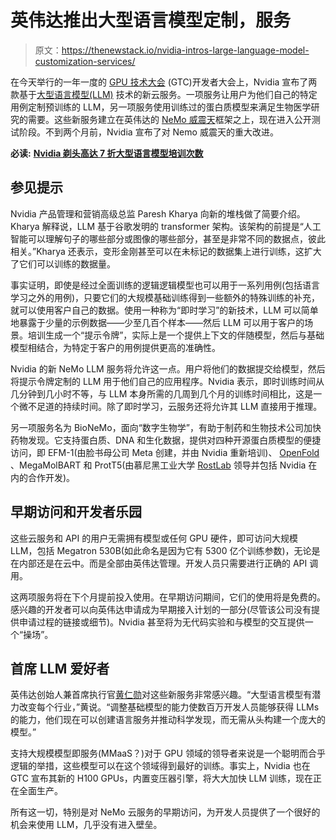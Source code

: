# 英伟达推出大型语言模型定制，服务

> 原文：<https://thenewstack.io/nvidia-intros-large-language-model-customization-services/>

在今天举行的一年一度的 [GPU 技术大会](https://www.nvidia.com/gtc/) (GTC)开发者大会上，Nvidia 宣布了两款基于[大型语言模型(LLM)](https://thenewstack.io/5-ai-trends-to-watch-out-for-in-2022/) 技术的新云服务。一项服务让用户为他们自己的特定用例定制预训练的 LLM，另一项服务使用训练过的蛋白质模型来满足生物医学研究的需要。这些新服务建立在英伟达的 [NeMo 威震天](https://developer.nvidia.com/nvidia-nemo)框架之上，现在进入公开测试阶段。不到两个月前，Nvidia 宣布了对 Nemo 威震天的重大改进。

**必读:** [**Nvidia 剃头高达 7 折大型语言模型培训次数**](https://thenewstack.io/nvidia-shaves-up-to-30-off-large-language-model-training-times/)

## 参见提示

Nvidia 产品管理和营销高级总监 Paresh Kharya 向新的堆栈做了简要介绍。Kharya 解释说，LLM 基于谷歌发明的 transformer 架构。该架构的前提是“人工智能可以理解句子的哪些部分或图像的哪些部分，甚至是非常不同的数据点，彼此相关。”Kharya 还表示，变形金刚甚至可以在未标记的数据集上进行训练，这扩大了它们可以训练的数据量。

事实证明，即使是经过全面训练的逻辑逻辑模型也可以用于一系列用例(包括语言学习之外的用例)，只要它们的大规模基础训练得到一些额外的特殊训练的补充，就可以使用客户自己的数据。使用一种称为“即时学习”的新技术，LLM 可以简单地暴露于少量的示例数据——少至几百个样本——然后 LLM 可以用于客户的场景。培训生成一个“提示令牌”，实际上是一个提供上下文的伴随模型，然后与基础模型相结合，为特定于客户的用例提供更高的准确性。

Nvidia 的新 NeMo LLM 服务将允许这一点。用户将他们的数据提交给模型，然后将提示令牌定制的 LLM 用于他们自己的应用程序。Nvidia 表示，即时训练时间从几分钟到几小时不等，与 LLM 本身所需的几周到几个月的训练时间相比，这是一个微不足道的持续时间。除了即时学习，云服务还将允许其 LLM 直接用于推理。

另一项服务名为 BioNeMo，面向“数字生物学”，有助于制药和生物技术公司加快药物发现。它支持蛋白质、DNA 和生化数据，提供对四种开源蛋白质模型的便捷访问，即 EFM-1(由脸书母公司 Meta 创建，并由 Nvidia 重新培训)、 [OpenFold](https://openfold.io/) 、MegaMolBART 和 ProtT5(由慕尼黑工业大学 [RostLab](https://rostlab.org/) 领导并包括 Nvidia 在内的合作开发)。

## 早期访问和开发者乐园

这些云服务和 API 的用户无需拥有模型或任何 GPU 硬件，即可访问大规模 LLM，包括 Megatron 530B(如此命名是因为它有 5300 亿个训练参数)，无论是在内部还是在云中。而是全部由英伟达管理。开发人员只需要进行正确的 API 调用。

这两项服务将在下个月提前投入使用。在早期访问期间，它们的使用将是免费的。感兴趣的开发者可以向英伟达申请成为早期接入计划的一部分(尽管该公司没有提供申请过程的链接或细节)。Nvidia 甚至将为无代码实验和与模型的交互提供一个“操场”。

## 首席 LLM 爱好者

英伟达创始人兼首席执行官[黄仁勋](https://thenewstack.io/nvidia-ai-can-power-simulation-performance/)对这些新服务非常感兴趣。“大型语言模型有潜力改变每个行业，”黄说。“调整基础模型的能力使数百万开发人员能够获得 LLMs 的能力，他们现在可以创建语言服务并推动科学发现，而无需从头构建一个庞大的模型。”

支持大规模模型即服务(MMaaS？)对于 GPU 领域的领导者来说是一个聪明而合乎逻辑的举措，这些模型可以在这个领域得到最好的训练。事实上，Nvidia 也在 GTC 宣布其新的 H100 GPUs，内置变压器引擎，将大大加快 LLM 训练，现在正在全面生产。

所有这一切，特别是对 NeMo 云服务的早期访问，为开发人员提供了一个很好的机会来使用 LLM，几乎没有进入壁垒。

<svg xmlns:xlink="http://www.w3.org/1999/xlink" viewBox="0 0 68 31" version="1.1"><title>Group</title> <desc>Created with Sketch.</desc></svg>